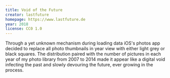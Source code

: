 ```yaml
---
title: Void of the Future
creator: lastfuture
homepage: https://www.lastfuture.de
year: 2018
license: CC0 1.0
---
```


Through a yet unknown mechanism during loading data iOS's photos app decided to replace all photo thumbnails in year view with either light grey or black squares. The distribution paired with the number of pictures in each year of my photo library from 2007 to 2014 made it appear like a digital void infecting the past and slowly devouring the future, ever growing in the process.

